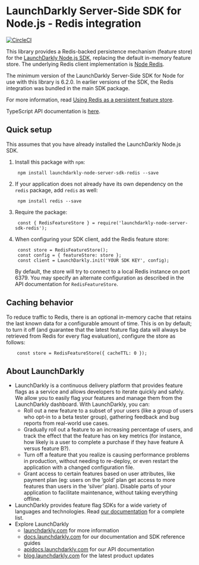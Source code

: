 # LaunchDarkly Server-Side SDK for Node.js - Redis integration

[![CircleCI](https://circleci.com/gh/launchdarkly/node-server-sdk-redis.svg?style=svg)](https://circleci.com/gh/launchdarkly/node-server-sdk-redis)

This library provides a Redis-backed persistence mechanism (feature store) for the [LaunchDarkly Node.js SDK](https://github.com/launchdarkly/node-server-sdk), replacing the default in-memory feature store. The underlying Redis client implementation is [Node Redis](https://www.npmjs.com/package/redis).

The minimum version of the LaunchDarkly Server-Side SDK for Node for use with this library is 6.2.0. In earlier versions of the SDK, the Redis integration was bundled in the main SDK package.

For more information, read [Using Redis as a persistent feature store](https://docs.launchdarkly.com/sdk/features/storing-data/redis#nodejs-server-side).

TypeScript API documentation is [here](https://launchdarkly.github.io/node-server-sdk-redis).

## Quick setup

This assumes that you have already installed the LaunchDarkly Node.js SDK.

1. Install this package with `npm`:

        npm install launchdarkly-node-server-sdk-redis --save

2. If your application does not already have its own dependency on the `redis` package, add `redis` as well:

        npm install redis --save

3. Require the package:

        const { RedisFeatureStore } = require('launchdarkly-node-server-sdk-redis');

4. When configuring your SDK client, add the Redis feature store:

        const store = RedisFeatureStore();
        const config = { featureStore: store };
        const client = LaunchDarkly.init('YOUR SDK KEY', config);

    By default, the store will try to connect to a local Redis instance on port 6379. You may specify an alternate configuration as described in the API documentation for `RedisFeatureStore`.

## Caching behavior

To reduce traffic to Redis, there is an optional in-memory cache that retains the last known data for a configurable amount of time. This is on by default; to turn it off (and guarantee that the latest feature flag data will always be retrieved from Redis for every flag evaluation), configure the store as follows:

        const store = RedisFeatureStore({ cacheTTL: 0 });

## About LaunchDarkly

* LaunchDarkly is a continuous delivery platform that provides feature flags as a service and allows developers to iterate quickly and safely. We allow you to easily flag your features and manage them from the LaunchDarkly dashboard.  With LaunchDarkly, you can:
    * Roll out a new feature to a subset of your users (like a group of users who opt-in to a beta tester group), gathering feedback and bug reports from real-world use cases.
    * Gradually roll out a feature to an increasing percentage of users, and track the effect that the feature has on key metrics (for instance, how likely is a user to complete a purchase if they have feature A versus feature B?).
    * Turn off a feature that you realize is causing performance problems in production, without needing to re-deploy, or even restart the application with a changed configuration file.
    * Grant access to certain features based on user attributes, like payment plan (eg: users on the ‘gold’ plan get access to more features than users in the ‘silver’ plan). Disable parts of your application to facilitate maintenance, without taking everything offline.
* LaunchDarkly provides feature flag SDKs for a wide variety of languages and technologies. Read [our documentation](https://docs.launchdarkly.com/sdk) for a complete list.
* Explore LaunchDarkly
    * [launchdarkly.com](https://www.launchdarkly.com/ "LaunchDarkly Main Website") for more information
    * [docs.launchdarkly.com](https://docs.launchdarkly.com/  "LaunchDarkly Documentation") for our documentation and SDK reference guides
    * [apidocs.launchdarkly.com](https://apidocs.launchdarkly.com/  "LaunchDarkly API Documentation") for our API documentation
    * [blog.launchdarkly.com](https://blog.launchdarkly.com/  "LaunchDarkly Blog Documentation") for the latest product updates
